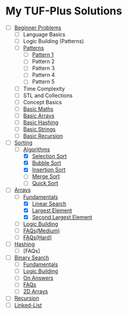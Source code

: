 # My TUF-Plus Solutions

- [ ] [Beginner Problems](Begineer%20Problems/)
  - [ ] Language Basics
  - [ ] Logic Building (Patterns)
  - [ ] [Patterns](Begineer%20Problems/Patterns/)
    - [ ] [Pattern 1](Begineer%20Problems/Patterns/Pattern%201/)
    - [ ] Pattern 2
    - [ ] Pattern 3
    - [ ] Pattern 4
    - [ ] Pattern 5
  - [ ] Time Complexity
  - [ ] STL and Collections
  - [ ] Concept Basics
  - [ ] [Basic Maths](Begineer%20Problems/Basic%20Maths/)
  - [ ] [Basic Arrays](Begineer%20Problems/Basic%20Arrays/)
  - [ ] [Basic Hashing](Begineer%20Problems/Basic%20Hashing/)
  - [ ] [Basic Strings](Begineer%20Problems/Basic%20Strings/)
  - [ ] [Basic Recursion](Begineer%20Problems/Basic%20Recursion/)
- [ ] [Sorting](Sorting/)
  - [ ] [Algorithms](Sorting/Algorithms/)
    - [x] [Selection Sort](Sorting/Algorithms/Selection%20Sort/)
    - [x] [Bubble Sort](Sorting/Algorithms/Bubble%20Sort/)
    - [x] [Insertion Sort](Sorting/Algorithms/Insertion%20Sort/)
    - [ ] [Merge Sort](Sorting/Algorithms/Merge%20Sort/)
    - [ ] [Quick Sort](Sorting/Algorithms/Quick%20Sort/)
- [ ] [Arrays](Arrays/)
  - [ ] [Fundamentals](Arrays/Fundamentals/)
    - [x] [Linear Search](Arrays/Fundamentals/Linear%20Search/)
    - [x] [Largest Element](Arrays/Fundamentals/Largest%20Element/)
    - [x] [Second Largest Element](Arrays/Fundamentals/Second%20Largest%20Element/)
  - [ ] [Logic Building](Arrays/Logic%20Building/)
  - [ ] [FAQs(Medium)](Arrays/FAQs(Medium)/)
  - [ ] [FAQs(Hard)](Arrays/FAQs(Hard)/)
- [ ] [Hashing](Hashing/)
  - [ ] [FAQs]
- [ ] [Binary Search](Binary%20Search/)
  - [ ] [Fundamentals]()
  - [ ] [Logic Building]()
  - [ ] [On Answers]()
  - [ ] [FAQs]()
  - [ ] [2D Arrays]()
- [ ] [Recursion](Recursion/)
- [ ] [Linked-List](Linked-List/)